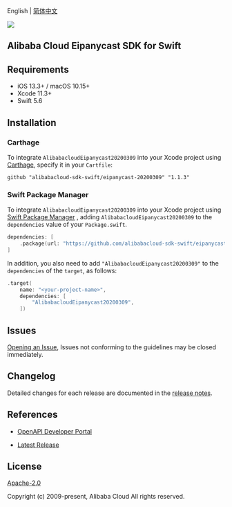 English | [简体中文](README-CN.md)

![](https://aliyunsdk-pages.alicdn.com/icons/AlibabaCloud.svg)

## Alibaba Cloud Eipanycast SDK for Swift

## Requirements

- iOS 13.3+ / macOS 10.15+
- Xcode 11.3+
- Swift 5.6

## Installation

### Carthage

To integrate `AlibabacloudEipanycast20200309` into your Xcode project using [Carthage](https://github.com/Carthage/Carthage), specify it in your `Cartfile`:

```ogdl
github "alibabacloud-sdk-swift/eipanycast-20200309" "1.1.3"
```

### Swift Package Manager

To integrate `AlibabacloudEipanycast20200309` into your Xcode project using [Swift Package Manager](https://swift.org/package-manager/) , adding `AlibabacloudEipanycast20200309` to the `dependencies` value of your `Package.swift`.

```swift
dependencies: [
    .package(url: "https://github.com/alibabacloud-sdk-swift/eipanycast-20200309.git", from: "1.1.3")
]
```

In addition, you also need to add `"AlibabacloudEipanycast20200309"` to the `dependencies` of the `target`, as follows:

```swift
.target(
    name: "<your-project-name>",
    dependencies: [
        "AlibabacloudEipanycast20200309",
    ])
```

## Issues

[Opening an Issue](https://github.com/alibabacloud-sdk-swift/eipanycast-20200309/issues/new), Issues not conforming to the guidelines may be closed immediately.

## Changelog

Detailed changes for each release are documented in the [release notes](./ChangeLog.txt).

## References

* [OpenAPI Developer Portal](https://next.api.alibabacloud.com/home)
- [Latest Release](https://github.com/alibabacloud-sdk-swift/eipanycast-20200309)

## License

[Apache-2.0](http://www.apache.org/licenses/LICENSE-2.0)

Copyright (c) 2009-present, Alibaba Cloud All rights reserved.
